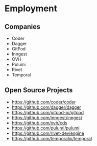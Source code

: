 # Employment

## Companies

- Coder
- Dagger
- GitPod
- Inngest
- OVH
- Pulumi
- Rivet
- Temporal

## Open Source Projects

- https://github.com/coder/coder
- https://github.com/dagger/dagger
- https://github.com/gitpod-io/gitpod
- https://github.com/inngest/inngest
- https://github.com/ovh/cds
- https://github.com/pulumi/pulumi
- https://github.com/rivet-dev/engine
- https://github.com/temporalio/temporal

